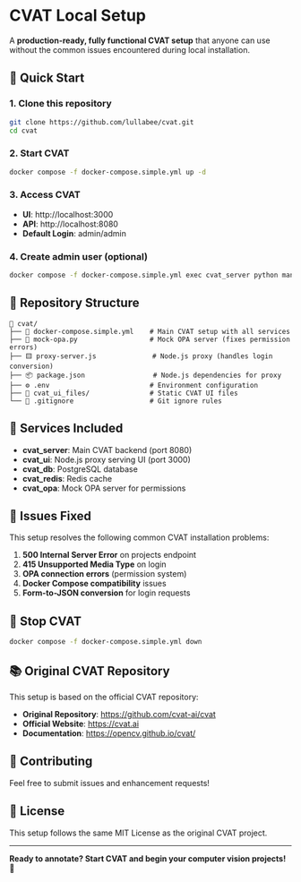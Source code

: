 # CVAT Local Setup

A **production-ready, fully functional CVAT setup** that anyone can use without the common issues encountered during local installation.

## 🚀 Quick Start

### 1. Clone this repository
```bash
git clone https://github.com/lullabee/cvat.git
cd cvat
```

### 2. Start CVAT
```bash
docker compose -f docker-compose.simple.yml up -d
```

### 3. Access CVAT
- **UI**: http://localhost:3000
- **API**: http://localhost:8080
- **Default Login**: admin/admin

### 4. Create admin user (optional)
```bash
docker compose -f docker-compose.simple.yml exec cvat_server python manage.py createsuperuser
```

## 📁 Repository Structure

```
📁 cvat/
├── 🐳 docker-compose.simple.yml    # Main CVAT setup with all services
├── 🐍 mock-opa.py                  # Mock OPA server (fixes permission errors)
├── 🟨 proxy-server.js              # Node.js proxy (handles login conversion)
├── 📦 package.json                 # Node.js dependencies for proxy
├── ⚙️ .env                         # Environment configuration
├── 📁 cvat_ui_files/               # Static CVAT UI files
└── 📝 .gitignore                   # Git ignore rules
```

## 🔧 Services Included

- **cvat_server**: Main CVAT backend (port 8080)
- **cvat_ui**: Node.js proxy serving UI (port 3000)
- **cvat_db**: PostgreSQL database
- **cvat_redis**: Redis cache
- **cvat_opa**: Mock OPA server for permissions

## 🐛 Issues Fixed

This setup resolves the following common CVAT installation problems:

1. **500 Internal Server Error** on projects endpoint
2. **415 Unsupported Media Type** on login
3. **OPA connection errors** (permission system)
4. **Docker Compose compatibility** issues
5. **Form-to-JSON conversion** for login requests

## 🛑 Stop CVAT

```bash
docker compose -f docker-compose.simple.yml down
```

## 📚 Original CVAT Repository

This setup is based on the official CVAT repository:
- **Original Repository**: https://github.com/cvat-ai/cvat
- **Official Website**: https://cvat.ai
- **Documentation**: https://opencv.github.io/cvat/

## 🤝 Contributing

Feel free to submit issues and enhancement requests!

## 📄 License

This setup follows the same MIT License as the original CVAT project.

---

**Ready to annotate? Start CVAT and begin your computer vision projects! 🎯**

